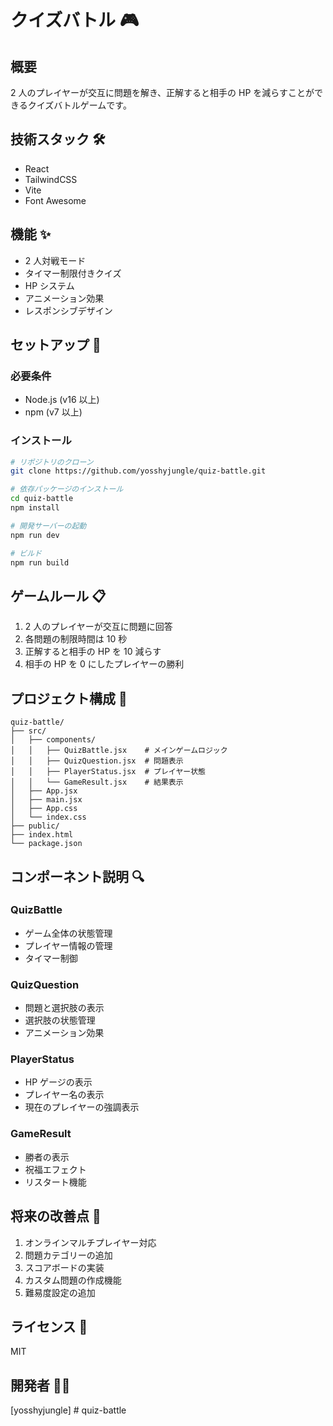 # クイズバトル 🎮

## 概要

2 人のプレイヤーが交互に問題を解き、正解すると相手の HP を減らすことができるクイズバトルゲームです。

## 技術スタック 🛠

- React
- TailwindCSS
- Vite
- Font Awesome

## 機能 ✨

- 2 人対戦モード
- タイマー制限付きクイズ
- HP システム
- アニメーション効果
- レスポンシブデザイン

## セットアップ 🚀

### 必要条件

- Node.js (v16 以上)
- npm (v7 以上)

### インストール

```bash
# リポジトリのクローン
git clone https://github.com/yosshyjungle/quiz-battle.git

# 依存パッケージのインストール
cd quiz-battle
npm install

# 開発サーバーの起動
npm run dev

# ビルド
npm run build
```

## ゲームルール 📋

1. 2 人のプレイヤーが交互に問題に回答
2. 各問題の制限時間は 10 秒
3. 正解すると相手の HP を 10 減らす
4. 相手の HP を 0 にしたプレイヤーの勝利

## プロジェクト構成 📁

```
quiz-battle/
├── src/
│   ├── components/
│   │   ├── QuizBattle.jsx    # メインゲームロジック
│   │   ├── QuizQuestion.jsx  # 問題表示
│   │   ├── PlayerStatus.jsx  # プレイヤー状態
│   │   └── GameResult.jsx    # 結果表示
│   ├── App.jsx
│   ├── main.jsx
│   ├── App.css
│   └── index.css
├── public/
├── index.html
└── package.json
```

## コンポーネント説明 🔍

### QuizBattle

- ゲーム全体の状態管理
- プレイヤー情報の管理
- タイマー制御

### QuizQuestion

- 問題と選択肢の表示
- 選択肢の状態管理
- アニメーション効果

### PlayerStatus

- HP ゲージの表示
- プレイヤー名の表示
- 現在のプレイヤーの強調表示

### GameResult

- 勝者の表示
- 祝福エフェクト
- リスタート機能

## 将来の改善点 🎯

1. オンラインマルチプレイヤー対応
2. 問題カテゴリーの追加
3. スコアボードの実装
4. カスタム問題の作成機能
5. 難易度設定の追加

## ライセンス 📝

MIT

## 開発者 👨‍💻

[yosshyjungle]
#   q u i z - b a t t l e  
 